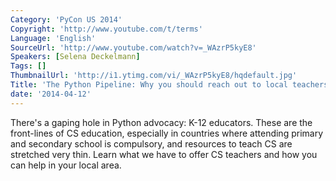 ```yaml
---
Category: 'PyCon US 2014'
Copyright: 'http://www.youtube.com/t/terms'
Language: 'English'
SourceUrl: 'http://www.youtube.com/watch?v=_WAzrP5kyE8'
Speakers: [Selena Deckelmann]
Tags: []
ThumbnailUrl: 'http://i1.ytimg.com/vi/_WAzrP5kyE8/hqdefault.jpg'
Title: 'The Python Pipeline: Why you should reach out to local teachers'
date: '2014-04-12'
---
```

There's a gaping hole in Python advocacy: K-12 educators. These are the front-lines of CS education, especially in countries where attending primary and secondary school is compulsory, and resources to teach CS are stretched very thin. Learn what we have to offer CS teachers and how you can help in your local area.